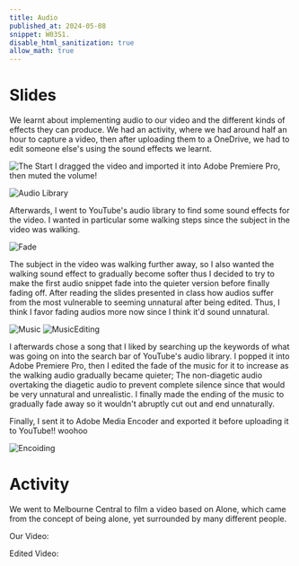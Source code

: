 ```yaml
---
title: Audio
published_at: 2024-05-08
snippet: W03S1.
disable_html_sanitization: true
allow_math: true
---
```


# Slides

We learnt about implementing audio to our video and the different kinds of effects they can produce. We had an activity, where we had around half an hour to capture a video, then after uploading them to a OneDrive, we had to edit someone else's using the sound effects we learnt.

![The Start](/w03s1/w3s1.png)
I dragged the video and imported it into Adobe Premiere Pro, then muted the volume!

![Audio Library](/w03s1/sfx.png)

Afterwards, I went to YouTube's audio library to find some sound effects for the video. I wanted in particular some walking steps since the subject in the video was walking.

![Fade](/w03s1/quieter.png)

The subject in the video was walking further away, so I also wanted the walking sound effect to gradually become softer thus I decided to try to make the first audio snippet fade into the quieter version before finally fading off. After reading the slides presented in class how audios suffer from the most vulnerable to seeming unnatural after being edited. Thus, I think I favor fading audios more now since I think it'd sound unnatural.

![Music](/w03s1/music%20walk.png)
![MusicEditing](/w03s1/music%20editing.png)

I afterwards chose a song that I liked by searching up the keywords of what was going on into the search bar of YouTube's audio library. I popped it into Adobe Premiere Pro, then I edited the fade of the music for it to increase as the walking audio gradually became quieter; The non-diagetic audio overtaking the diagetic audio to prevent complete silence since that would be very unnatural and unrealistic. I finally made the ending of the music to gradually fade away so it wouldn't abruptly cut out and end unnaturally.

Finally, I sent it to Adobe Media Encoder and exported it before uploading it to YouTube!! woohoo

![Encoiding](/w03s1/encoding.png)

# Activity

We went to Melbourne Central to film a video based on Alone, which came from the concept of being alone, yet surrounded by many different people.

Our Video:

Edited Video: 
